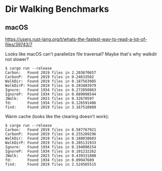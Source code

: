 # Dir Walking Benchmarks

## macOS

<https://users.rust-lang.org/t/whats-the-fastest-way-to-read-a-lot-of-files/39743/7>

Looks like macOS can't parallelize file traversal?
Maybe that's why walkdir not slower?

```console
$ cargo run --release
Carbon:   Found 2019 files in 2.203670657
CarbonP:  Found 2019 files in 0.24633502
WalkDir:  Found 2019 files in 0.187563985
WalkDirP: Found 2019 files in 0.203403979
Ignore:   Found 1934 files in 0.272850863
IgnoreP:  Found 1934 files in 0.089098544
JWalk:    Found 2023 files in 0.32670597
fd:       Found 1934 files in 0.126591406
find:     Found 2019 files in 3.167510889
```

Warm cache (looks like the clearing doesn't work):

```console
$ cargo run --release
Carbon:   Found 2019 files in 0.587767921
CarbonP:  Found 2019 files in 0.255289296
WalkDir:  Found 2019 files in 0.188038603
WalkDirP: Found 2019 files in 0.205131933
Ignore:   Found 1934 files in 0.194090154
IgnoreP:  Found 1934 files in 0.101232262
JWalk:    Found 2023 files in 0.439331888
fd:       Found 1934 files in 0.09947689
find:     Found 2019 files in 2.524565515
```
